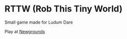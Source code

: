 # RTTW (Rob This Tiny World)
Small game made for Ludum Dare

Play at [Newgrounds](http://www.newgrounds.com/portal/view/594351)
